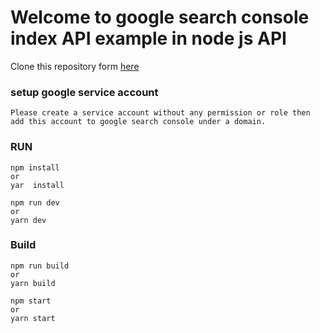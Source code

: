 # Welcome to google search console index API example in node js API

Clone this repository form [here](https://github.com/amanur38/google-search-console-node)

### setup google service account

`Please create a service account without any permission or role then add this account to google search console under a domain.`

### RUN

```
npm install
or
yar  install

npm run dev
or
yarn dev

```

### Build

```
npm run build
or
yarn build

```

```
npm start
or
yarn start
```
